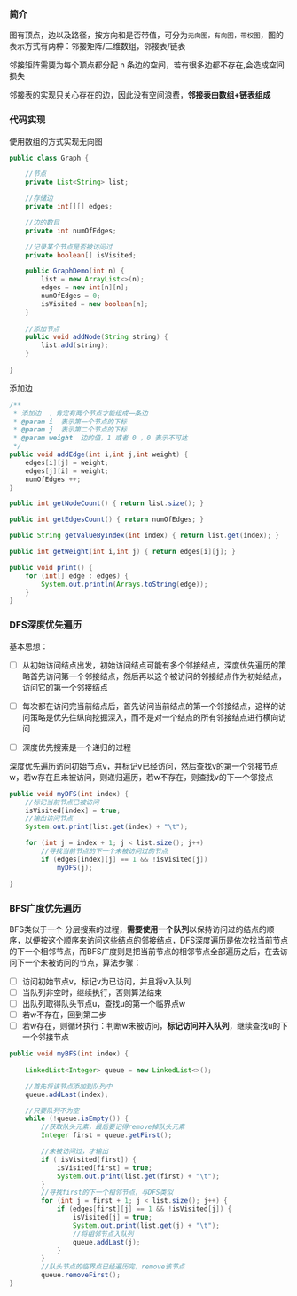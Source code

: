 ### 简介

图有顶点，边以及路径，按方向和是否带值，可分为`无向图，有向图，带权图`，图的表示方式有两种：邻接矩阵/二维数组，邻接表/链表



邻接矩阵需要为每个顶点都分配 n 条边的空间，若有很多边都不存在,会造成空间损失



邻接表的实现只关心存在的边，因此没有空间浪费，**邻接表由数组+链表组成**







### 代码实现



使用数组的方式实现无向图

```java
public class Graph {

    //节点
    private List<String> list;

    //存储边
    private int[][] edges;

    //边的数目
    private int numOfEdges;

    //记录某个节点是否被访问过
    private boolean[] isVisited;

    public GraphDemo(int n) {
        list = new ArrayList<>(n);
        edges = new int[n][n];
        numOfEdges = 0;
        isVisited = new boolean[n];
    }
    
    //添加节点
    public void addNode(String string) {
        list.add(string);
    }
    
}
```



添加边

```java
/**
 * 添加边  ，肯定有两个节点才能组成一条边
 * @param i  表示第一个节点的下标
 * @param j  表示第二个节点的下标
 * @param weight  边的值，1 或者 0 ，0 表示不可达
 */
public void addEdge(int i,int j,int weight) {
    edges[i][j] = weight;
    edges[j][i] = weight;
    numOfEdges ++;
}
```



```java
public int getNodeCount() { return list.size(); }

public int getEdgesCount() { return numOfEdges; }

public String getValueByIndex(int index) { return list.get(index); }

public int getWeight(int i,int j) { return edges[i][j]; }

public void print() {
    for (int[] edge : edges) {
        System.out.println(Arrays.toString(edge));
    }
}
```









### DFS深度优先遍历

基本思想：

- [ ] 从初始访问结点出发，初始访问结点可能有多个邻接结点，深度优先遍历的策略首先访问第一个邻接结点，然后再以这个被访问的邻接结点作为初始结点，访问它的第一个邻接结点
- [ ] 每次都在访问完当前结点后，首先访问当前结点的第一个邻接结点，这样的访问策略是优先往纵向挖掘深入，而不是对一个结点的所有邻接结点进行横向访问
- [ ] 深度优先搜索是一个递归的过程



深度优先遍历访问初始节点v，并标记v已经访问，然后查找v的第一个邻接节点w，若w存在且未被访问，则递归遍历，若w不存在，则查找v的下一个邻接点

```java
public void myDFS(int index) {
    //标记当前节点已被访问
    isVisited[index] = true;
    //输出访问节点
    System.out.print(list.get(index) + "\t");

    for (int j = index + 1; j < list.size(); j++)
        //寻找当前节点的下一个未被访问过的节点
        if (edges[index][j] == 1 && !isVisited[j])
            myDFS(j);

}
```









### BFS广度优先遍历

BFS类似于一个 分层搜索的过程，**需要使用一个队列**以保持访问过的结点的顺序，以便按这个顺序来访问这些结点的邻接结点，DFS深度遍历是依次找当前节点的下一个相邻节点，而BFS广度则是把当前节点的相邻节点全部遍历之后，在去访问下一个未被访问的节点，算法步骤：

- [ ] 访问初始节点v，标记v为已访问，并且将v入队列
- [ ] 当队列非空时，继续执行，否则算法结束
- [ ] 出队列取得队头节点u，查找u的第一个临界点w
- [ ] 若w不存在，回到第二步
- [ ] 若w存在，则循环执行：判断w未被访问，**标记访问并入队列**，继续查找u的下一个邻接节点

```java
public void myBFS(int index) {
    
    LinkedList<Integer> queue = new LinkedList<>();

    //首先将该节点添加到队列中
    queue.addLast(index);

    //只要队列不为空
    while (!queue.isEmpty()) {
        //获取队头元素，最后要记得remove掉队头元素
        Integer first = queue.getFirst();

        //未被访问过，才输出
        if (!isVisited[first]) {
            isVisited[first] = true;
            System.out.print(list.get(first) + "\t");
        }
        //寻找first的下一个相邻节点，与DFS类似
        for (int j = first + 1; j < list.size(); j++) {
            if (edges[first][j] == 1 && !isVisited[j]) {
                isVisited[j] = true;
                System.out.print(list.get(j) + "\t");
                //将相邻节点入队列
                queue.addLast(j);
            }
        }
        //队头节点的临界点已经遍历完，remove该节点
        queue.removeFirst();
}
```